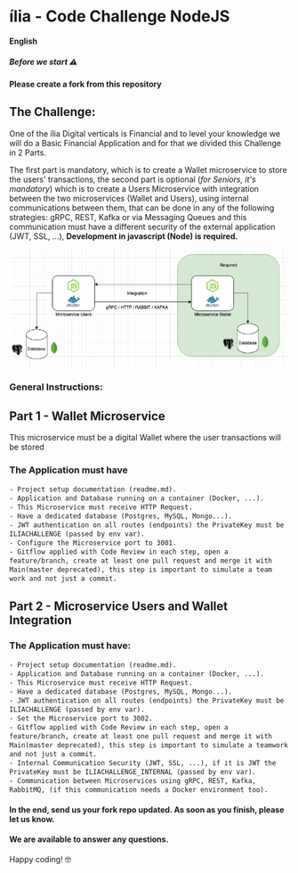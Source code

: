 # ília - Code Challenge NodeJS
**English**
##### Before we start ⚠️
**Please create a fork from this repository**

## The Challenge:
One of the ília Digital verticals is Financial and to level your knowledge we will do a Basic Financial Application and for that we divided this Challenge in 2 Parts.

The first part is mandatory, which is to create a Wallet microservice to store the users' transactions, the second part is optional (*for Seniors, it's mandatory*) which is to create a Users Microservice with integration between the two microservices (Wallet and Users), using internal communications between them, that can be done in any of the following strategies: gRPC, REST, Kafka or via Messaging Queues and this communication must have a different security of the external application (JWT, SSL, ...), **Development in javascript (Node) is required.**

![diagram](diagram.png)

### General Instructions:
## Part 1 - Wallet Microservice

This microservice must be a digital Wallet where the user transactions will be stored 

### The Application must have

    - Project setup documentation (readme.md).
    - Application and Database running on a container (Docker, ...).
    - This Microservice must receive HTTP Request.
    - Have a dedicated database (Postgres, MySQL, Mongo...).
    - JWT authentication on all routes (endpoints) the PrivateKey must be ILIACHALLENGE (passed by env var).
    - Configure the Microservice port to 3001. 
    - Gitflow applied with Code Review in each step, open a feature/branch, create at least one pull request and merge it with Main(master deprecated), this step is important to simulate a team work and not just a commit.

## Part 2 - Microservice Users and Wallet Integration

### The Application must have:

    - Project setup documentation (readme.md).
    - Application and Database running on a container (Docker, ...).
    - This Microservice must receive HTTP Request.   
    - Have a dedicated database (Postgres, MySQL, Mongo...).
    - JWT authentication on all routes (endpoints) the PrivateKey must be ILIACHALLENGE (passed by env var).
    - Set the Microservice port to 3002. 
    - Gitflow applied with Code Review in each step, open a feature/branch, create at least one pull request and merge it with Main(master deprecated), this step is important to simulate a teamwork and not just a commit.
    - Internal Communication Security (JWT, SSL, ...), if it is JWT the PrivateKey must be ILIACHALLENGE_INTERNAL (passed by env var).
    - Communication between Microservices using gRPC, REST, Kafka, RabbitMQ, (if this communication needs a Docker environment too).

#### In the end, send us your fork repo updated. As soon as you finish, please let us know.

#### We are available to answer any questions.


Happy coding! 🤓
